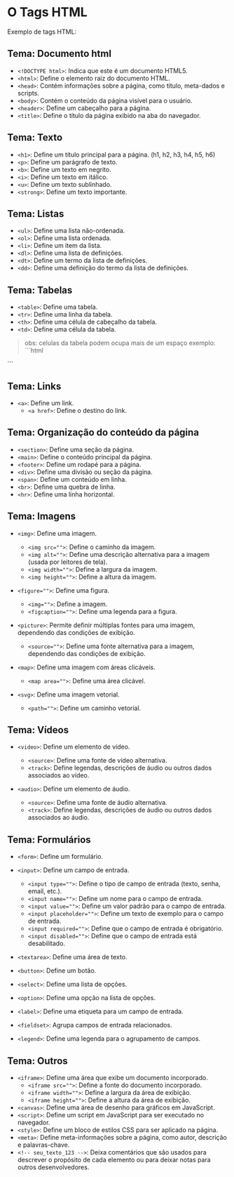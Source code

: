 # O Tags HTML
Exemplo de tags HTML:
## Tema: Documento html
- ```<!DOCTYPE html>```: Indica que este é um documento HTML5.
- ```<html>```: Define o elemento raiz do documento HTML.
- ```<head>```: Contém informações sobre a página, como título, meta-dados e scripts.
- ```<body>```: Contém o conteúdo da página visível para o usuário.
- ```<header>```: Define um cabeçalho para a página.
- ```<title>```: Define o título da página exibido na aba do navegador.
## Tema: Texto
- ```<h1>```: Define um título principal para a página. (h1, h2, h3, h4, h5, h6)
- ```<p>```: Define um parágrafo de texto.
- ```<b>```: Define um texto em negrito.
- ```<i>```: Define um texto em itálico.
- ```<u>```: Define um texto sublinhado.
- ```<strong>```: Define um texto importante.

## Tema: Listas
- ```<ul>```: Define uma lista não-ordenada.
- ```<ol>```: Define uma lista ordenada.
- ```<li>```: Define um item da lista.
- ```<dl>```: Define uma lista de definições.
- ```<dt>```: Define um termo da lista de definições.
- ```<dd>```: Define uma definição do termo da lista de definições.
## Tema: Tabelas
- ```<table>```: Define uma tabela.
- ```<tr>```: Define uma linha da tabela.
- ```<th>```: Define uma célula de cabeçalho da tabela.
- ```<td>```: Define uma célula da tabela.
> obs: celulas da tabela podem ocupa mais de um espaço exemplo: ´´´html
<th rowspan="3"; colspan="2"; bgcolor="white"></th>
<!-- neste caso falamos que tem 3 linha 2 colunas e a cor de fundo e branca -->
´´´

## Tema: Links
- ```<a>```: Define um link.
    - ```<a href>```: Define o destino do link.

## Tema: Organização do conteúdo da página
- ```<section>```: Define uma seção da página.
- ```<main>```: Define o conteúdo principal da página.
- ```<footer>```: Define um rodapé para a página. 
- ```<div>```: Define uma divisão ou seção da página.
- ```<span>```: Define um conteúdo em linha.
- ```<br>```: Define uma quebra de linha.
- ```<hr>```: Define uma linha horizontal.
## Tema: Imagens
- ```<img>```: Define uma imagem.
    - ``` <img src=""> ```: Define o caminho da imagem.
    - ```<img alt="">```: Define uma descrição alternativa para a imagem (usada por leitores de tela).
    - ```<img width="">```: Define a largura da imagem.
    - ```<img height="">```: Define a altura da imagem.

- ```<figure="">```: Define uma figura.

    - ```<img="">```: Define a imagem.
    - ```<figcaption="">```: Define uma legenda para a figura.
- ```<picture>```: Permite definir múltiplas fontes para uma imagem, dependendo das condições de exibição.
    - ```<source="">```: Define uma fonte alternativa para a imagem, dependendo das condições de exibição.
- ```<map>```: Define uma imagem com áreas clicáveis.

    - ```<map area="">```: Define uma área clicável.
- ```<svg>```: Define uma imagem vetorial.

    - ```<path="">```: Define um caminho vetorial.
## Tema: Vídeos

- ```<video>```: Define um elemento de vídeo.

    - ```<source>```: Define uma fonte de vídeo alternativa.
    - ```<track>```: Define legendas, descrições de áudio ou outros dados associados ao vídeo.
- ```<audio>```: Define um elemento de áudio.

    - ```<source>```: Define uma fonte de áudio alternativa.
    - ```<track>```: Define legendas, descrições de áudio ou outros dados associados ao áudio.

## Tema: Formulários
- ```<form>```: Define um formulário.
- ```<input>```: Define um campo de entrada.
    - ```<input type="">```: Define o tipo de campo de entrada (texto, senha, email, etc.).
    - ```<input name="">```: Define um nome para o campo de entrada.
    - ```<input value="">```: Define um valor padrão para o campo de entrada.
    - ```<input placeholder="">```: Define um texto de exemplo para o campo de entrada.
    - ```<input required="">```: Define que o campo de entrada é obrigatório.
    - ```<input disabled="">```: Define que o campo de entrada está desabilitado.

- ```<textarea>```: Define uma área de texto.
- ```<button>```: Define um botão.
- ```<select>```: Define uma lista de opções.
- ```<option>```: Define uma opção na lista de opções.
- ```<label>```: Define uma etiqueta para um campo de entrada.
- ```<fieldset>```: Agrupa campos de entrada relacionados.
- ```<legend>```: Define uma legenda para o agrupamento de campos.
## Tema: Outros

- ```<iframe>```: Define uma área que exibe um documento incorporado.
    - ```<iframe src="">```: Define a fonte do documento incorporado.
    - ```<iframe width="">```: Define a largura da área de exibição.
    - ```<iframe height="">```: Define a altura da área de exibição.
- ```<canvas>```: Define uma área de desenho para gráficos em JavaScript.
- ```<script>```: Define um script em JavaScript para ser executado no navegador.
- ```<style>```: Define um bloco de estilos CSS para ser aplicado na página.
- ```<meta>```: Define meta-informações sobre a página, como autor, descrição e palavras-chave.
- ```<!-- seu_texto_123 -->```: Deixa comentários que são usados para descrever o propósito de cada elemento ou para deixar notas para outros desenvolvedores.
